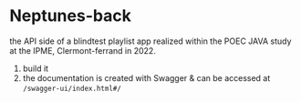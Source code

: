 # Neptunes-back
the API side of a blindtest playlist app realized within the POEC JAVA study at the IPME, Clermont-ferrand in 2022.

1. build it
2. the documentation is created with Swagger & can be accessed at ```/swagger-ui/index.html#/```
